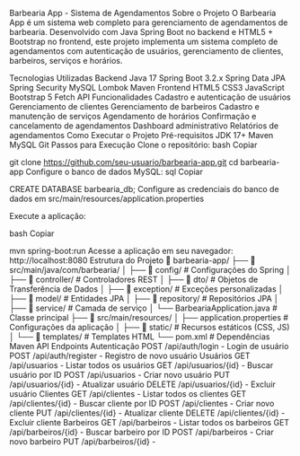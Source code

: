 Barbearia App - Sistema de Agendamentos
Sobre o Projeto
O Barbearia App é um sistema web completo para gerenciamento de agendamentos de barbearia. Desenvolvido com Java Spring Boot no backend e HTML5 + Bootstrap no frontend, este projeto implementa um sistema completo de agendamentos com autenticação de usuários, gerenciamento de clientes, barbeiros, serviços e horários.

Tecnologias Utilizadas
Backend
Java 17
Spring Boot 3.2.x
Spring Data JPA
Spring Security
MySQL
Lombok
Maven
Frontend
HTML5
CSS3
JavaScript
Bootstrap 5
Fetch API
Funcionalidades
Cadastro e autenticação de usuários
Gerenciamento de clientes
Gerenciamento de barbeiros
Cadastro e manutenção de serviços
Agendamento de horários
Confirmação e cancelamento de agendamentos
Dashboard administrativo
Relatórios de agendamentos
Como Executar o Projeto
Pré-requisitos
JDK 17+
Maven
MySQL
Git
Passos para Execução
Clone o repositório:
bash
Copiar

git clone https://github.com/seu-usuario/barbearia-app.git
cd barbearia-app
Configure o banco de dados MySQL:
sql
Copiar

CREATE DATABASE barbearia_db;
Configure as credenciais do banco de dados em src/main/resources/application.properties

Execute a aplicação:

bash
Copiar

mvn spring-boot:run
Acesse a aplicação em seu navegador:
http://localhost:8080
Estrutura do Projeto
📁 barbearia-app/
├── 📁 src/main/java/com/barbearia/
│   ├── 📁 config/         # Configurações do Spring
│   ├── 📁 controller/     # Controladores REST
│   ├── 📁 dto/            # Objetos de Transferência de Dados
│   ├── 📁 exception/      # Exceções personalizadas
│   ├── 📁 model/          # Entidades JPA
│   ├── 📁 repository/     # Repositórios JPA
│   ├── 📁 service/        # Camada de serviço
│   └── BarbeariaApplication.java  # Classe principal
├── 📁 src/main/resources/
│   ├── application.properties     # Configurações da aplicação
│   ├── 📁 static/                 # Recursos estáticos (CSS, JS)
│   └── 📁 templates/              # Templates HTML
└── pom.xml                        # Dependências Maven
API Endpoints
Autenticação
POST /api/auth/login - Login de usuário
POST /api/auth/register - Registro de novo usuário
Usuários
GET /api/usuarios - Listar todos os usuários
GET /api/usuarios/{id} - Buscar usuário por ID
POST /api/usuarios - Criar novo usuário
PUT /api/usuarios/{id} - Atualizar usuário
DELETE /api/usuarios/{id} - Excluir usuário
Clientes
GET /api/clientes - Listar todos os clientes
GET /api/clientes/{id} - Buscar cliente por ID
POST /api/clientes - Criar novo cliente
PUT /api/clientes/{id} - Atualizar cliente
DELETE /api/clientes/{id} - Excluir cliente
Barbeiros
GET /api/barbeiros - Listar todos os barbeiros
GET /api/barbeiros/{id} - Buscar barbeiro por ID
POST /api/barbeiros - Criar novo barbeiro
PUT /api/barbeiros/{id} -
